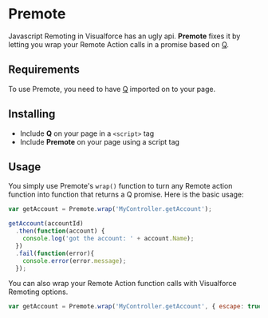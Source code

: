 # Premote

Javascript Remoting in Visualforce has an ugly api. **Premote** fixes it by letting you wrap your Remote Action calls in a promise based on [Q](https://github.com/kriskowal/q).

## Requirements

To use Premote, you need to have [Q](https://github.com/kriskowal/q) imported on to your page.

## Installing

* Include **Q** on your page in a `<script>` tag
* Include **Premote** on your page using a script tag

## Usage

You simply use Premote's `wrap()` function to turn any Remote action function into function that returns a Q promise. Here is the basic usage:

```js
var getAccount = Premote.wrap('MyController.getAccount');

getAccount(accountId)
  .then(function(account) {
    console.log('got the account: ' + account.Name);
  })
  .fail(function(error){
    console.error(error.message);
  });
```

You can also wrap your Remote Action function calls with Visualforce Remoting options.

```js
var getAccount = Premote.wrap('MyController.getAccount', { escape: true, timeout: 10000 });
```
